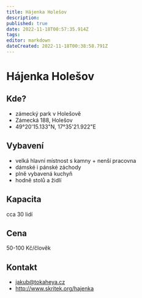 ```yaml
---
title: Hájenka Holešov
description: 
published: true
date: 2022-11-18T00:57:35.914Z
tags: 
editor: markdown
dateCreated: 2022-11-18T00:38:58.791Z
---
```


# Hájenka Holešov
## Kde?
- zámecký park v Holešově
- Zámecká 188, Holešov
- 49°20'15.133"N, 17°35'21.922"E
## Vybavení
- velká hlavní místnost s kamny + nenší pracovna
- dámské i pánské záchody
- plně vybavená kuchyň
- hodně stolů a židlí
## Kapacita
cca 30 lidí
## Cena
50-100 Kč/člověk
## Kontakt
- jakub@tokaheya.cz
- http://www.skritek.org/hajenka
